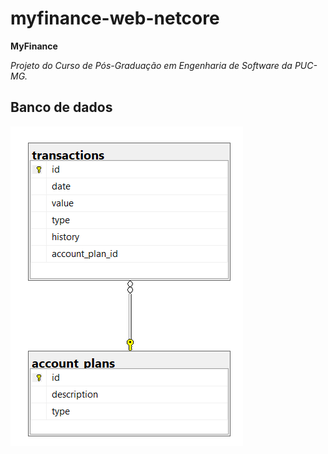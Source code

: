# myfinance-web-netcore

**MyFinance**

*Projeto do Curso de Pós-Graduação em Engenharia de Software da PUC-MG.*

## Banco de dados

<img src="docs/my_finance_db_diagram.png" alt="diagrama do banco de dados">
